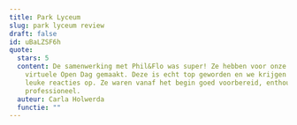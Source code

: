 ```yaml
---
title: Park Lyceum
slug: park lyceum review
draft: false
id: uBaLZSF6h
quote:
  stars: 5
  content: De samenwerking met Phil&Flo was super! Ze hebben voor onze school een
    virtuele Open Dag gemaakt. Deze is echt top geworden en we krijgen er veel
    leuke reacties op. Ze waren vanaf het begin goed voorbereid, enthousiast en
    professioneel.
  auteur: Carla Holwerda
  functie: ""
---
```

